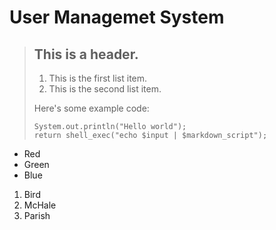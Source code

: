 # User Managemet System
> ## This is a header.
> 
> 1.   This is the first list item.
> 2.   This is the second list item.
> 
> Here's some example code:
>
>     System.out.println("Hello world");
>     return shell_exec("echo $input | $markdown_script");
*   Red
*   Green
*   Blue
<ol>
<li>Bird</li>
<li>McHale</li>
<li>Parish</li>
</ol>
